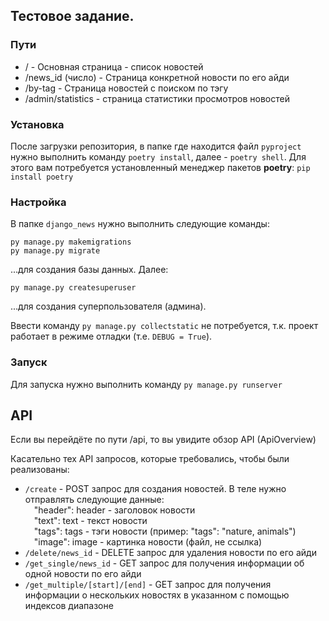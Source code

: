 ## Тестовое задание.

### Пути
  * / - Основная страница - список новостей
  * /news_id (число) - Страница конкретной новости по его айди
  * /by-tag - Страница новостей с поиском по тэгу
  * /admin/statistics - страница статистики просмотров новостей

### Установка
После загрузки репозитория, в папке где находится файл `pyproject` нужно выполнить команду `poetry install`, далее - `poetry shell`. Для этого вам потребуется установленный менеджер пакетов **poetry**: `pip install poetry`

### Настройка
В папке `django_news` нужно выполнить следующие команды:<br>
```
py manage.py makemigrations
py manage.py migrate
```
...для создания базы данных. Далее:
```
py manage.py createsuperuser
```
...для создания суперпользователя (админа).

Ввести команду `py manage.py collectstatic` не потребуется, т.к. проект работает в режиме отладки (т.е. `DEBUG = True`).

### Запуск
Для запуска нужно выполнить команду `py manage.py runserver`

## API
Если вы перейдёте по пути /api, то вы увидите обзор API (ApiOverview)

Касательно тех API запросов, которые требовались, чтобы были реализованы:
 * `/create` - POST запрос для создания новостей. В теле нужно отправлять следующие данные:<br>
   &emsp;"header": header - заголовок новости<br>
   &emsp;"text": text - текст новости<br>
   &emsp;"tags": tags - тэги новости (пример: "tags": "nature, animals")<br>
   &emsp;"image": image - картинка новости (файл, не ссылка)<br>
 * `/delete/news_id` - DELETE запрос для удаления новости по его айди
 * `/get_single/news_id` - GET запрос для получения информации об одной новости по его айди
 * `/get_multiple/[start]/[end]` - GET запрос для получения информации о нескольких новостях в указанном с помощью индексов диапазоне 
